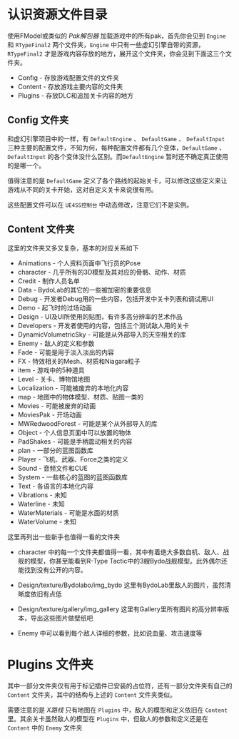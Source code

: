 # 认识资源文件目录
使用FModel或类似的 *Pak解包器* 加载游戏中的所有pak，首先你会见到 `Engine` 和 `RTypeFinal2` 两个文件夹，`Engine` 中只有一些虚幻引擎自带的资源，`RTypeFinal2` 才是游戏内容存放的地方，展开这个文件夹，你会见到下面这三个文件夹。

- Config - 存放游戏配置文件的文件夹
- Content - 存放游戏主要内容的文件夹
- Plugins - 存放DLC和追加关卡内容的地方

## Config 文件夹
和虚幻引擎项目中的一样，有 `DefaultEngine` 、 `DefaultGame` 、 `DefaultInput` 三种主要的配置文件，不知为何，每种配置文件都有几个变体，`DefaultGame` 、 `DefaultInput` 的各个变体没什么区别。而`DefaultEngine` 暂时还不确定真正使用的是哪一个。

值得注意的是 `DefaultGame` 定义了各个路线的起始关卡，可以修改这些定义来让游戏从不同的关卡开始，这对自定义关卡来说很有用。

这些配置文件可以在 `UE4SS控制台` 中动态修改，注意它们不是实例。

## Content 文件夹
这里的文件夹又多又复杂，基本的对应关系如下

- Animations - 个人资料页面中飞行员的Pose
- character - 几乎所有的3D模型及其对应的骨骼、动作、材质
- Credit - 制作人员名单
- Data - BydoLab的其它的一些被加密的重要信息
- Debug - 开发者Debug用的一些内容，包括开发中关卡列表和调试用UI
- Demo - 起飞时的过场动画
- Design - UI及UI所使用的贴图，有许多高分辨率的艺术作品
- Developers - 开发者使用的内容，包括三个测试敌人用的关卡
- DynamicVolumetricSky - 可能是从外部导入的天空相关的库
- Enemy - 敌人的定义和参数
- Fade - 可能是用于淡入淡出的内容
- FX - 特效相关的Mesh、材质和Niagara粒子
- item - 游戏中的5种道具
- Level - 关卡、博物馆地图
- Localization - 可能被废弃的本地化内容
- map - 地图中的物体模型、材质、贴图一类的
- Movies - 可能被废弃的动画
- MoviesPak - 开场动画
- MWRedwoodForest - 可能是某个从外部导入的库
- Object - 个人信息页面中可以放置的物体
- PadShakes - 可能是手柄震动相关的内容
- plan - 一部分的蓝图函数库
- Player - 飞机、武器、Force之类的定义
- Sound - 音频文件和CUE
- System - 一些核心的蓝图的蓝图函数库
- Text - 各语言的本地化内容
- Vibrations - 未知
- Waterline - 未知
- WaterMaterials - 可能是水面的材质
- WaterVolume - 未知

这里再列出一些新手也值得一看的文件夹

- character 中的每一个文件夹都值得一看，其中有着绝大多数自机、敌人、战舰的模型，你甚至能看到R-Type Tactic中的3艘Bydo战舰模型。此外偶尔还能找到没有公开的内容。

- Design/texture/Bydolabo/img_bydo 这里有BydoLab里敌人的图片，虽然清晰度依旧有点低

- Design/texture/gallery/img_gallery 这里有Gallery里所有图片的高分辨率版本，导出这些图片做壁纸吧

- Enemy 中可以看到每个敌人详细的参数，比如说血量、攻击速度等


# Plugins 文件夹
其中一部分文件夹仅有用于标记插件已安装的占位符，还有一部分文件夹有自己的 `Content` 文件夹，其中的结构与上述的 `Content` 文件夹类似。

需要注意的是 *X路线* 只有地图在 `Plugins` 中，敌人的模型和定义依旧在 `Content` 里。其余关卡虽然敌人的模型在 `Plugins` 中，但敌人的参数和定义还是在  `Content` 中的 `Enemy` 文件夹